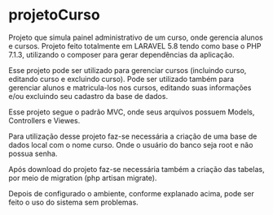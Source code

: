 # projetoCurso
Projeto que simula painel administrativo de um curso, onde gerencia alunos e cursos.
Projeto feito totalmente em LARAVEL 5.8 tendo como base o PHP 7.1.3, utilizando o composer para gerar dependências da aplicação.

Esse projeto pode ser utilizado para gerenciar cursos (incluindo curso, editando curso e excluindo curso).
Pode ser utilizado também para gerenciar alunos e matricula-los nos cursos, editando suas informações e/ou excluindo seu cadastro da base de dados.

Esse projeto segue o padrão MVC, onde seus arquivos possuem Models, Controllers e Viewes. 

Para utilização desse projeto faz-se necessária a criação de uma base de dados local com o nome curso. Onde o usuário do banco seja root e não possua senha.

Após download do projeto faz-se necessária também a criação das tabelas, por meio de migration (php artisan migrate).

Depois de configurado o ambiente, conforme explanado acima, pode ser feito o uso do sistema sem problemas.
